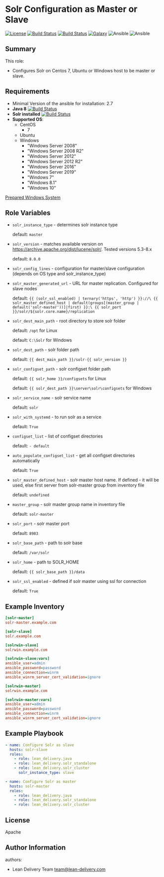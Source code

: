 Solr Configuration as Master or Slave
=========
[![License](https://img.shields.io/badge/license-Apache-green.svg?style=flat)](https://raw.githubusercontent.com/lean-delivery/ansible-role-solr-cluster/master/LICENSE)
[![Build Status](https://travis-ci.org/lean-delivery/ansible-role-solr-cluster.svg?branch=master)](https://travis-ci.org/lean-delivery/ansible-role-solr-cluster)
[![Build Status](https://gitlab.com/lean-delivery/ansible-role-solr-cluster/badges/master/build.svg)](https://gitlab.com/lean-delivery/ansible-role-solr-cluster/pipelines)
[![Galaxy](https://img.shields.io/badge/galaxy-lean__delivery.solr-cluster-blue.svg)](https://galaxy.ansible.com/lean_delivery/solr-cluster)
![Ansible](https://img.shields.io/ansible/role/d/role_id.svg)
![Ansible](https://img.shields.io/badge/dynamic/json.svg?label=min_ansible_version&url=https%3A%2F%2Fgalaxy.ansible.com%2Fapi%2Fv1%2Froles%2Frole_id%2F&query=$.min_ansible_version)
## Summary

This role:
  - Configures Solr on Centos 7, Ubuntu or Windows host to be master or slave.

Requirements
------------
  - Minimal Version of the ansible for installation: 2.7
  - **Java 8** [![Build Status](https://travis-ci.org/lean-delivery/ansible-role-java.svg?branch=master)](https://travis-ci.org/lean-delivery/ansible-role-java)
  - **Solr installed** [![Build Status](https://travis-ci.org/lean-delivery/ansible-role-solr-standalone.svg?branch=master)](https://travis-ci.org/lean-delivery/ansible-role-solr-standalone)
  - **Supported OS**:
    - CentOS
      - 7
    - Ubuntu
    - Windows
      - "Windows Server 2008"
      - "Windows Server 2008 R2"
      - "Windows Server 2012"
      - "Windows Server 2012 R2"
      - "Windows Server 2016"
      - "Windows Server 2019"
      - "Windows 7"
      - "Windows 8.1"
      - "Windows 10"

[Prepared Windows System](https://docs.ansible.com/ansible/latest/user_guide/windows_setup.html)

## Role Variables
  - `solr_instance_type` - determines solr instance type

    default: `master`

  - `solr_version` - matches available version on https://archive.apache.org/dist/lucene/solr/. Tested versions 5.3-8.x

    default: `8.0.0`

  - `solr_config_lines` - configuration for master/slave configuration (depends on OS type and solr_instance_type)

  - `solr_master_generated_url` - URL for master replication. Configured for slave nodes

    default: `{{ (solr_ssl_enabled) | ternary('https', 'http') }}://\
              {{ solr_master_defined_host | default(groups[(master_group | default('solr-master'))]|first) }}:\
              {{ solr_port }}/solr/${solr.core.name}/replication`

  - `solr_dest_main_path` - root directory to store solr folder

    default: `/opt` for Linux

    default: `C:\Solr` for Windows

  - `solr_dest_path` - solr folder path

    default: `{{ dest_main_path }}/solr-{{ solr_version }}`

  - `solr_configset_path` - solr configset folder path

    default: `{{ solr_home }}/configsets` for Linux

    default: `{{ solr_dest_path }}\server\solr\configsets` for Windows

  - `solr_service_name` - solr service name

    default: `solr`

  - `solr_with_systemd` - to run solr as a service

    default: `True`

  - `configset_list` - list of configset directories

    default: `- default`

  - `auto_populate_configset_list` - get all configset directories automatically

    default: `True`

  - `solr_master_defined_host` - solr master host name. If defined - it will be used, else first server from solr-master group from inventory file

    default: `undefined`

  - `master_group` - solr master group name in inventory file

    default: `solr-master`

  - `solr_port` - solr master port

    default: `8983`

  - `solr_base_path` - path to solr base

    default: `/var/solr`

  - `solr_home` - path to SOLR_HOME

    default: `{{ solr_base_path }}/data`

  - `solr_ssl_enabled` - defined if solr master using ssl for connection

    default: `True`


Example Inventory
----------------
```ini
[solr-master]
solr-master.example.com

[solr-slave]
solr.example.com

[solrwin-slave]
solrwin.example.com

[solrwin-slave:vars]
ansible_user=admin
ansible_password=password
ansible_connection=winrm
ansible_winrm_server_cert_validation=ignore

[solrwin-master]
solrwin.example.com

[solrwin-master:vars]
ansible_user=admin
ansible_password=password
ansible_connection=winrm
ansible_winrm_server_cert_validation=ignore
```

Example Playbook
----------------

```yml
- name: Configure Solr as slave
  hosts: solr-slave
  roles:
    - role: lean_delivery.java
    - role: lean_delivery.solr_standalone
    - role: lean_delivery.solr_cluster
      solr_instance_type: slave

- name: Configure Solr as master
  hosts: solr-master
  roles:
    - role: lean_delivery.java
    - role: lean_delivery.solr_standalone
    - role: lean_delivery.solr_cluster
```

License
-------

Apache

Author Information
------------------

authors:
  - Lean Delivery Team <team@lean-delivery.com>
